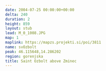 ```yaml
---
date: 2004-07-25 00:00:00+00:00
delta: 240
duration: 2
height: 859
layout: stub
lead: M_0_1008.JPG
map: 1
maplink: https://mapzs.projekti.si/poi/3811
name: svOzbolt
peak: 46.115648,14.286202
region: gorenjska
title: Saint Ozbolt above Zminec
---
```


